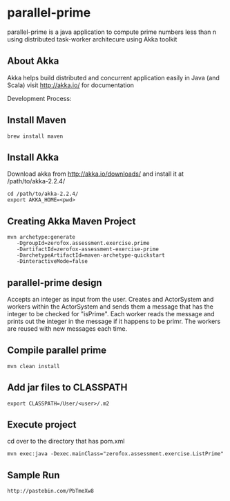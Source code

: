 parallel-prime
==============

parallel-prime is a java application to compute prime numbers less than n 
using distributed task-worker architecure using Akka toolkit 

About Akka
----------
Akka helps build distributed and concurrent application easily in Java (and Scala) 
visit http://akka.io/ for documentation

Development Process:

Install Maven
-------------

    brew install maven 


Install Akka
------------
Download akka from http://akka.io/downloads/ and install it at /path/to/akka-2.2.4/

    cd /path/to/akka-2.2.4/
    export AKKA_HOME=<pwd>
    
    
Creating Akka Maven Project
---------------------------

    mvn archetype:generate 
       -DgroupId=zerofox.assessment.exercise.prime 
       -DartifactId=zerofox-assessment-exercise-prime
       -DarchetypeArtifactId=maven-archetype-quickstart
       -DinteractiveMode=false

parallel-prime design
---------------------
Accepts an integer as input from the user. Creates and ActorSystem and workers within the ActorSystem
and sends them a message that has the integer to be checked for "isPrime". Each worker reads the 
message and prints out the integer in the message if it happens to be primr. The workers are reused 
with new messages each time.

Compile parallel prime
----------------------

    mvn clean install

Add jar files to CLASSPATH
--------------------------

    export CLASSPATH=/User/<user>/.m2

Execute project
---------------
cd over to the directory that has pom.xml

    mvn exec:java -Dexec.mainClass="zerofox.assessment.exercise.ListPrime"


Sample Run
----------

    http://pastebin.com/PbTmeXw8 
